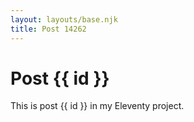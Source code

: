 ```yaml
---
layout: layouts/base.njk
title: Post 14262
---
```


# Post {{ id }}

This is post {{ id }} in my Eleventy project.
